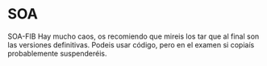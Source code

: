 # SOA
SOA-FIB
Hay mucho caos, os recomiendo que mireis los tar que al final son las versiones definitivas. 
Podeis usar código, pero en el examen si copiaís probablemente suspenderéis.
